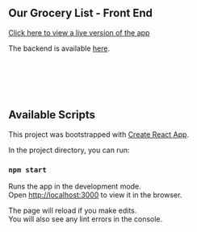 ## Our Grocery List - Front End
[Click here to view a live version of the app](https://ourgrocerylist-frontend.herokuapp.com/)

The backend is available [here](https://github.com/zBrucyP/OurGroceryList-backend).

<br /><br /><br /><br />
## Available Scripts

This project was bootstrapped with [Create React App](https://github.com/facebook/create-react-app).

In the project directory, you can run:

### `npm start`

Runs the app in the development mode.<br />
Open [http://localhost:3000](http://localhost:3000) to view it in the browser.

The page will reload if you make edits.<br />
You will also see any lint errors in the console.


